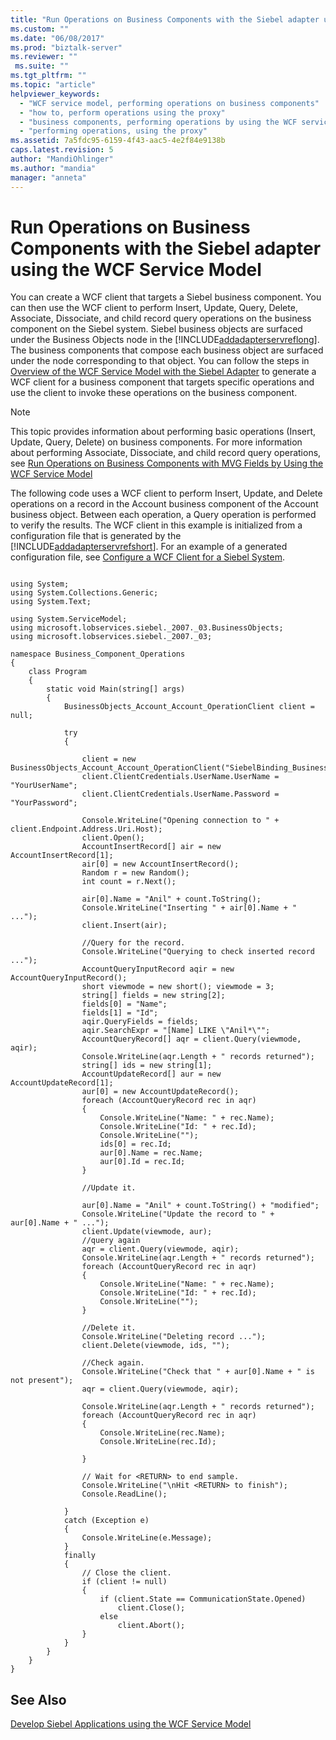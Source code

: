 ```yaml
---
title: "Run Operations on Business Components with the Siebel adapter using the WCF Service Model | Microsoft Docs"
ms.custom: ""
ms.date: "06/08/2017"
ms.prod: "biztalk-server"
ms.reviewer: ""
 ms.suite: ""
ms.tgt_pltfrm: ""
ms.topic: "article"
helpviewer_keywords: 
  - "WCF service model, performing operations on business components"
  - "how to, perform operations using the proxy"
  - "business components, performing operations by using the WCF service model"
  - "performing operations, using the proxy"
ms.assetid: 7a5fdc95-6159-4f43-aac5-4e2f84e9138b
caps.latest.revision: 5
author: "MandiOhlinger"
ms.author: "mandia"
manager: "anneta"
---
```

# Run Operations on Business Components with the Siebel adapter using the WCF Service Model
You can create a WCF client that targets a Siebel business component. You can then use the WCF client to perform Insert, Update, Query, Delete, Associate, Dissociate, and child record query operations on the business component on the Siebel system. Siebel business objects are surfaced under the Business Objects node in the [!INCLUDE[addadapterservreflong](../../includes/addadapterservreflong-md.md)]. The business components that compose each business object are surfaced under the node corresponding to that object. You can follow the steps in [Overview of the WCF Service Model with the Siebel Adapter](../../adapters-and-accelerators/adapter-siebel/overview-of-the-wcf-service-model-with-the-siebel-adapter.md) to generate a WCF client for a business component that targets specific operations and use the client to invoke these operations on the business component.  
  
> [!NOTE]
>  This topic provides information about performing basic operations (Insert, Update, Query, Delete) on business components. For more information about performing Associate, Dissociate, and child record query operations, see [Run Operations on Business Components with MVG Fields by Using the WCF Service Model](../../adapters-and-accelerators/adapter-siebel/work-with-mvp-fields-using-the-siebel-adapter-and-the-wcf-service-model.md)  
  
 The following code uses a WCF client to perform Insert, Update, and Delete operations on a record in the Account business component of the Account business object. Between each operation, a Query operation is performed to verify the results. The WCF client in this example is initialized from a configuration file that is generated by the [!INCLUDE[addadapterservrefshort](../../includes/addadapterservrefshort-md.md)]. For an example of a generated configuration file, see [Configure a WCF Client for a Siebel System](../../adapters-and-accelerators/adapter-siebel/configure-a-wcf-client-for-a-siebel-system.md).  
  
```  
  
using System;  
using System.Collections.Generic;  
using System.Text;  
  
using System.ServiceModel;  
using microsoft.lobservices.siebel._2007._03.BusinessObjects;  
using microsoft.lobservices.siebel._2007._03;  
  
namespace Business_Component_Operations  
{  
    class Program  
    {  
        static void Main(string[] args)  
        {  
            BusinessObjects_Account_Account_OperationClient client = null;  
  
            try  
            {  
  
                client = new BusinessObjects_Account_Account_OperationClient("SiebelBinding_BusinessObjects_Account_Account_Operation");  
                client.ClientCredentials.UserName.UserName = "YourUserName";  
                client.ClientCredentials.UserName.Password = "YourPassword";  
  
                Console.WriteLine("Opening connection to " + client.Endpoint.Address.Uri.Host);  
                client.Open();  
                AccountInsertRecord[] air = new AccountInsertRecord[1];  
                air[0] = new AccountInsertRecord();  
                Random r = new Random();  
                int count = r.Next();  
  
                air[0].Name = "Anil" + count.ToString();  
                Console.WriteLine("Inserting " + air[0].Name + " ...");  
                client.Insert(air);  
  
                //Query for the record.  
                Console.WriteLine("Querying to check inserted record ...");  
                AccountQueryInputRecord aqir = new AccountQueryInputRecord();  
                short viewmode = new short(); viewmode = 3;  
                string[] fields = new string[2];  
                fields[0] = "Name";  
                fields[1] = "Id";  
                aqir.QueryFields = fields;  
                aqir.SearchExpr = "[Name] LIKE \"Anil*\"";  
                AccountQueryRecord[] aqr = client.Query(viewmode, aqir);  
                Console.WriteLine(aqr.Length + " records returned");  
                string[] ids = new string[1];  
                AccountUpdateRecord[] aur = new AccountUpdateRecord[1];  
                aur[0] = new AccountUpdateRecord();  
                foreach (AccountQueryRecord rec in aqr)  
                {  
                    Console.WriteLine("Name: " + rec.Name);  
                    Console.WriteLine("Id: " + rec.Id);  
                    Console.WriteLine("");  
                    ids[0] = rec.Id;  
                    aur[0].Name = rec.Name;  
                    aur[0].Id = rec.Id;  
                }  
  
                //Update it.  
  
                aur[0].Name = "Anil" + count.ToString() + "modified";  
                Console.WriteLine("Update the record to " + aur[0].Name + " ...");  
                client.Update(viewmode, aur);  
                //query again  
                aqr = client.Query(viewmode, aqir);  
                Console.WriteLine(aqr.Length + " records returned");  
                foreach (AccountQueryRecord rec in aqr)  
                {  
                    Console.WriteLine("Name: " + rec.Name);  
                    Console.WriteLine("Id: " + rec.Id);  
                    Console.WriteLine("");  
                }  
  
                //Delete it.  
                Console.WriteLine("Deleting record ...");  
                client.Delete(viewmode, ids, "");  
  
                //Check again.  
                Console.WriteLine("Check that " + aur[0].Name + " is not present");  
                aqr = client.Query(viewmode, aqir);  
  
                Console.WriteLine(aqr.Length + " records returned");  
                foreach (AccountQueryRecord rec in aqr)  
                {  
                    Console.WriteLine(rec.Name);  
                    Console.WriteLine(rec.Id);  
  
                }  
  
                // Wait for <RETURN> to end sample.  
                Console.WriteLine("\nHit <RETURN> to finish");  
                Console.ReadLine();  
  
            }  
            catch (Exception e)  
            {  
                Console.WriteLine(e.Message);  
            }  
            finally  
            {  
                // Close the client.  
                if (client != null)  
                {  
                    if (client.State == CommunicationState.Opened)  
                        client.Close();  
                    else  
                        client.Abort();  
                }  
            }  
        }  
    }  
}  
```  
  
## See Also  
 [Develop Siebel Applications using the WCF Service Model](../../adapters-and-accelerators/adapter-siebel/develop-siebel-applications-using-the-wcf-service-model.md)